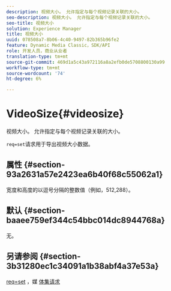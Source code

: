 ```yaml
---
description: 视频大小。 允许指定与每个视频记录关联的大小。
seo-description: 视频大小。 允许指定与每个视频记录关联的大小。
seo-title: 视频大小
solution: Experience Manager
title: 视频大小
uuid: 078508a7-8b06-4c40-9497-82b365b96fe2
feature: Dynamic Media Classic，SDK/API
role: 开发人员，商业从业者
translation-type: tm+mt
source-git-commit: 469d1a5c43a972116a8a2efb0de5708800130a99
workflow-type: tm+mt
source-wordcount: '74'
ht-degree: 6%

---
```



# VideoSize{#videosize}

视频大小。 允许指定与每个视频记录关联的大小。

`req=set`请求用于导出视频大小数据。

## 属性 {#section-93a2631a57e2423ea6b40f68c55062a1}

宽度和高度的以逗号分隔的整数值（例如，512,288）。

## 默认 {#section-baaee759ef344c54bbc014dc8944768a}

无。

## 另请参阅 {#section-3b31280ec1c34091a1b38abf4a37e53a}

[req=set](/help/aem-is-ir-api/is-api/http-ref/image-serving-api-ref/c-http-protocol-reference/c-command-reference/r-req/r-set.md) ，媒 [体集请求](/help/aem-is-ir-api/is-api/http-ref/image-serving-api-ref/c-http-protocol-reference/c-syntax-and-features/r-media-set-requests.md)
